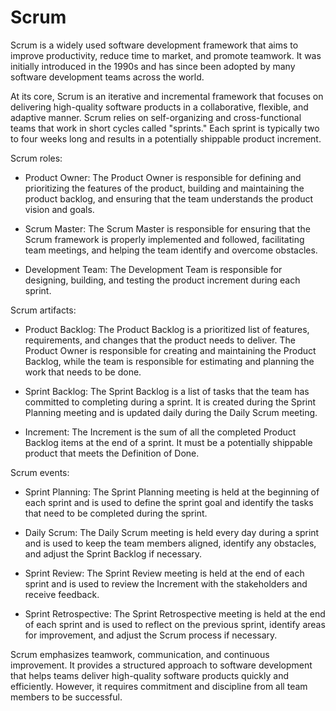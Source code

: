# Scrum

Scrum is a widely used software development framework that aims to improve productivity, reduce time to market, and promote teamwork. It was initially introduced in the 1990s and has since been adopted by many software development teams across the world.

At its core, Scrum is an iterative and incremental framework that focuses on delivering high-quality software products in a collaborative, flexible, and adaptive manner. Scrum relies on self-organizing and cross-functional teams that work in short cycles called "sprints." Each sprint is typically two to four weeks long and results in a potentially shippable product increment.

Scrum roles:

* Product Owner: The Product Owner is responsible for defining and prioritizing the features of the product, building and maintaining the product backlog, and ensuring that the team understands the product vision and goals.

* Scrum Master: The Scrum Master is responsible for ensuring that the Scrum framework is properly implemented and followed, facilitating team meetings, and helping the team identify and overcome obstacles.

* Development Team: The Development Team is responsible for designing, building, and testing the product increment during each sprint.

Scrum artifacts:

* Product Backlog: The Product Backlog is a prioritized list of features, requirements, and changes that the product needs to deliver. The Product Owner is responsible for creating and maintaining the Product Backlog, while the team is responsible for estimating and planning the work that needs to be done.

* Sprint Backlog: The Sprint Backlog is a list of tasks that the team has committed to completing during a sprint. It is created during the Sprint Planning meeting and is updated daily during the Daily Scrum meeting.

* Increment: The Increment is the sum of all the completed Product Backlog items at the end of a sprint. It must be a potentially shippable product that meets the Definition of Done.

Scrum events:

* Sprint Planning: The Sprint Planning meeting is held at the beginning of each sprint and is used to define the sprint goal and identify the tasks that need to be completed during the sprint.

* Daily Scrum: The Daily Scrum meeting is held every day during a sprint and is used to keep the team members aligned, identify any obstacles, and adjust the Sprint Backlog if necessary.

* Sprint Review: The Sprint Review meeting is held at the end of each sprint and is used to review the Increment with the stakeholders and receive feedback.

* Sprint Retrospective: The Sprint Retrospective meeting is held at the end of each sprint and is used to reflect on the previous sprint, identify areas for improvement, and adjust the Scrum process if necessary.

Scrum emphasizes teamwork, communication, and continuous improvement. It provides a structured approach to software development that helps teams deliver high-quality software products quickly and efficiently. However, it requires commitment and discipline from all team members to be successful.
